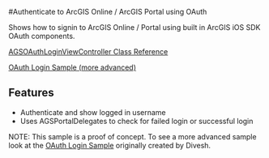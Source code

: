 #Authenticate to ArcGIS Online / ArcGIS Portal using OAuth

Shows how to signin to ArcGIS Online / Portal using built in ArcGIS iOS SDK OAuth components.  

[AGSOAuthLoginViewController Class Reference](https://developers.arcgis.com/ios/api-reference/interface_a_g_s_o_auth_login_view_controller.html)

[OAuth Login Sample (more advanced)](https://github.com/Esri/arcgis-runtime-samples-ios/tree/5e2729274f34c02fa3221797bde3f1f98ee4fc7f/OAuth%20Login%20Sample)

## Features

* Authenticate and show logged in username
* Uses AGSPortalDelegates to check for failed login or successful login


NOTE: This sample is a proof of concept.  To see a more advanced sample look at the [OAuth Login Sample](https://github.com/Esri/arcgis-runtime-samples-ios/tree/5e2729274f34c02fa3221797bde3f1f98ee4fc7f/OAuth%20Login%20Sample) originally created by Divesh.
